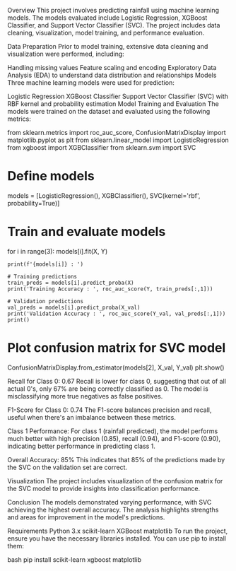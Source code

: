 Overview
This project involves predicting rainfall using machine learning models. The models evaluated include Logistic Regression, XGBoost Classifier, and Support Vector Classifier (SVC). The project includes data cleaning, visualization, model training, and performance evaluation.

Data Preparation
Prior to model training, extensive data cleaning and visualization were performed, including:

Handling missing values
Feature scaling and encoding
Exploratory Data Analysis (EDA) to understand data distribution and relationships
Models
Three machine learning models were used for prediction:

Logistic Regression
XGBoost Classifier
Support Vector Classifier (SVC) with RBF kernel and probability estimation
Model Training and Evaluation
The models were trained on the dataset and evaluated using the following metrics:

from sklearn.metrics import roc_auc_score, ConfusionMatrixDisplay
import matplotlib.pyplot as plt
from sklearn.linear_model import LogisticRegression
from xgboost import XGBClassifier
from sklearn.svm import SVC

# Define models
models = [LogisticRegression(), XGBClassifier(), SVC(kernel='rbf', probability=True)]

# Train and evaluate models
for i in range(3):
    models[i].fit(X, Y)

    print(f'{models[i]} : ')

    # Training predictions
    train_preds = models[i].predict_proba(X) 
    print('Training Accuracy : ', roc_auc_score(Y, train_preds[:,1]))

    # Validation predictions
    val_preds = models[i].predict_proba(X_val) 
    print('Validation Accuracy : ', roc_auc_score(Y_val, val_preds[:,1]))
    print()

# Plot confusion matrix for SVC model
ConfusionMatrixDisplay.from_estimator(models[2], X_val, Y_val)
plt.show()


Recall for Class 0: 0.67
Recall is lower for class 0, suggesting that out of all actual 0's, only 67% are being correctly classified as 0. The model is misclassifying more true negatives as false positives.

F1-Score for Class 0: 0.74
The F1-score balances precision and recall, useful when there's an imbalance between these metrics.

Class 1 Performance:
For class 1 (rainfall predicted), the model performs much better with high precision (0.85), recall (0.94), and F1-score (0.90), indicating better performance in predicting class 1.

Overall Accuracy: 85%
This indicates that 85% of the predictions made by the SVC on the validation set are correct.

Visualization
The project includes visualization of the confusion matrix for the SVC model to provide insights into classification performance.

Conclusion
The models demonstrated varying performance, with SVC achieving the highest overall accuracy. The analysis highlights strengths and areas for improvement in the model's predictions.

Requirements
Python 3.x
scikit-learn
XGBoost
matplotlib
To run the project, ensure you have the necessary libraries installed. You can use pip to install them:

bash
pip install scikit-learn xgboost matplotlib
